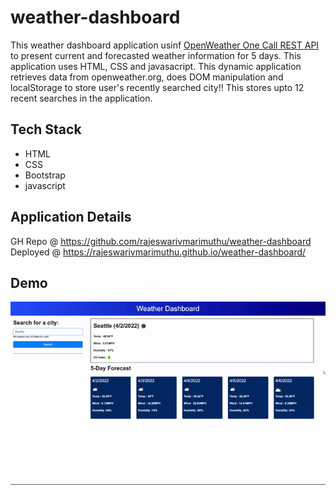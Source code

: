 # weather-dashboard

This weather dashboard application usinf [OpenWeather One Call REST API](https://openweathermap.org/api/one-call-api) to present current and forecasted weather information for 5 days. This application uses HTML, CSS and javasacript. This dynamic application retrieves data from openweather.org, does DOM manipulation and localStorage to store user's recently searched city!!  This stores upto 12 recent searches in the application. 

## Tech Stack
- HTML
- CSS
- Bootstrap 
- javascript 

## Application Details 
GH Repo @ https://github.com/rajeswarivmarimuthu/weather-dashboard
<br> 
Deployed @ https://rajeswarivmarimuthu.github.io/weather-dashboard/


## Demo 
![weather-dashboard](./assets/images/weather-dashboard.gif)
